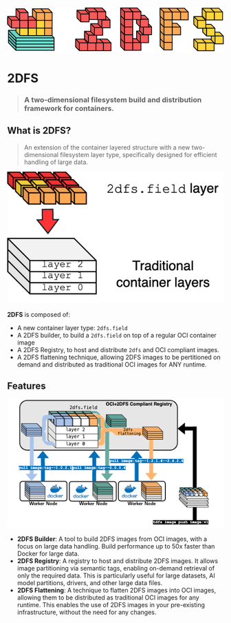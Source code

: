 ![](logo.png)

# 2DFS
> ### A two-dimensional filesystem build and distribution framework for containers.

## What is 2DFS?
> An extension of the container layered structure with a new two-dimensional filesystem layer type, specifically designed for efficient handling of large data.

![](tdfs-example.png)

**2DFS** is composed of:

- A new container layer type: `2dfs.field`
- A 2DFS builder, to build a `2dfs.field` on top of a regular OCI container image
- A 2DFS Registry, to host and distribute `2dfs` and OCI compliant images. 
- A 2DFS flattening technique, allowing 2DFS images to be pertitioned on demand and distributed as traditional OCI images for ANY runtime. 

## Features

![](registry.png)

- **2DFS Builder**: A tool to build 2DFS images from OCI images, with a focus on large data handling. Build performance up to 50x faster than Docker for large data.
- **2DFS Registry**: A registry to host and distribute 2DFS images. It allows image partitioning via semantic tags, enabling on-demand retrieval of only the required data. This is particularly useful for large datasets, AI model partitions, drivers, and other large data files.
- **2DFS Flattening**: A technique to flatten 2DFS images into OCI images, allowing them to be distributed as traditional OCI images for any runtime. This enables the use of 2DFS images in your pre-existing infrastructure, without the need for any changes.

